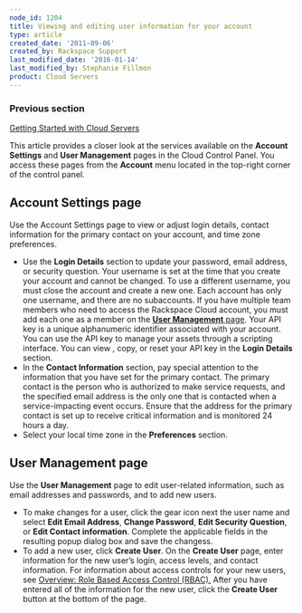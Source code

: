 ```yaml
---
node_id: 1204
title: Viewing and editing user information for your account
type: article
created_date: '2011-09-06'
created_by: Rackspace Support
last_modified_date: '2016-01-14'
last_modified_by: Stephanie Fillmon
product: Cloud Servers
---
```


### Previous section

[Getting Started with Cloud
Servers](/how-to/cloud-servers)

This article provides a closer look at the services available on
the **Account Settings** and **User Management** pages in the Cloud
Control Panel. You access these pages from the **Account** menu located
in the top-right corner of the control panel.

Account Settings page
---------------------

Use the Account Settings page to view or adjust login details, contact
information for the primary contact on your account, and time zone
preferences.

-   Use the **Login Details** section to update your password, email
    address, or security question. Your username is set at the time that
    you create your account and cannot be changed. To use a different
    username, you must close the account and create a new one. Each
    account has only one username, and there are no subaccounts. If you
    have multiple team members who need to access the Rackspace Cloud
    account, you must add each one as a member on the [**User
    Management** page](#usermanagement).
    Your API key is a unique alphanumeric identifier associated with
    your account. You can use the API key to manage your assets through
    a scripting interface. You can view , copy, or reset your API key in
    the **Login Details** section.
-   In the **Contact Information** section, pay special attention to the
    information that you have set for the primary contact. The primary
    contact is the person who is authorized to make service requests,
    and the specified email address is the only one that is contacted
    when a service-impacting event occurs. Ensure that the address for
    the primary contact is set up to receive critical information and is
    monitored 24 hours a day.
-   Select your local time zone in the **Preferences** section.

User Management page
------------------------

Use the **User Management** page to edit user-related information, such
as email addresses and passwords, and to add new users.

-   To make changes for a user, click the gear icon next the user name
    and select **Edit Email Address**, **Change Password**, **Edit
    Security Question**, or **Edit Contact information**. Complete the
    applicable fields in the resulting popup dialog box and save
    the changess.
-   To add a new user, click **Create User**. On the **Create
    User** page, enter information for the new user&rsquo;s login, access
    levels, and contact information. For information about access
    controls for your new users, see [Overview: Role Based Access
    Control (RBAC).](/how-to/overview-role-based-access-control-rbac)
    After you have entered all of the information for the new user,
    click the **Create User** button at the bottom of the page.


